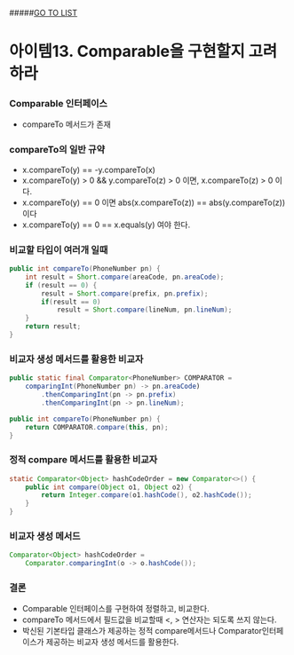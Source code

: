 #####[GO TO LIST](../README.md)

# 아이템13. Comparable을 구현할지 고려하라

### Comparable 인터페이스
- compareTo 메서드가 존재

### compareTo의 일반 규약
- x.compareTo(y) == -y.compareTo(x)
- x.compareTo(y) > 0 && y.compareTo(z) > 0 이면, x.compareTo(z) > 0 이다.
- x.compareTo(y) == 0 이면 abs(x.compareTo(z)) == abs(y.compareTo(z)) 이다
- x.compareTo(y) == 0 == x.equals(y) 여야 한다.

### 비교할 타입이 여러개 일때
```java
public int compareTo(PhoneNumber pn) {
    int result = Short.compare(areaCode, pn.areaCode);
    if (result == 0) {
        result = Short.compare(prefix, pn.prefix);
        if(result == 0)
            result = Short.compare(lineNum, pn.lineNum); 
    }
    return result;
}
```

### 비교자 생성 메서드를 활용한 비교자
```java
public static final Comparator<PhoneNumber> COMPARATOR = 
    comparingInt(PhoneNumber pn) -> pn.areaCode)
        .thenComparingInt(pn -> pn.prefix)
        .thenComparingInt(pn -> pn.lineNum);

public int compareTo(PhoneNumber pn) {
    return COMPARATOR.compare(this, pn);
}
```

### 정적 compare 메서드를 활용한 비교자
```java
static Comparator<Object> hashCodeOrder = new Comparator<>() {
    public int compare(Object o1, Object o2) {
        return Integer.compare(o1.hashCode(), o2.hashCode());
    }
}
```

### 비교자 생성 메서드
```java
Comparator<Object> hashCodeOrder = 
    Comparator.comparingInt(o -> o.hashCode());
```

### 결론
- Comparable 인터페이스를 구현하여 정렬하고, 비교한다.
- compareTo 메서드에서 필드값을 비교할때 <, > 연산자는 되도록 쓰지 않는다.
- 박신된 기본타입 클래스가 제공하는 정적 compare메서드나 Comparator인터페이스가 제공하는 비교자 생성 메서드를 활용한다.